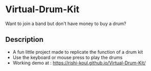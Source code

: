 # Virtual-Drum-Kit
Want to join a band but don't have money to buy a drum?

## Description
* A fun little project made to replicate the function of a drum kit
* Use the keyboard or mouse press to play the drums
* Working demo at : https://rishi-koul.github.io/Virtual-Drum-Kit/
